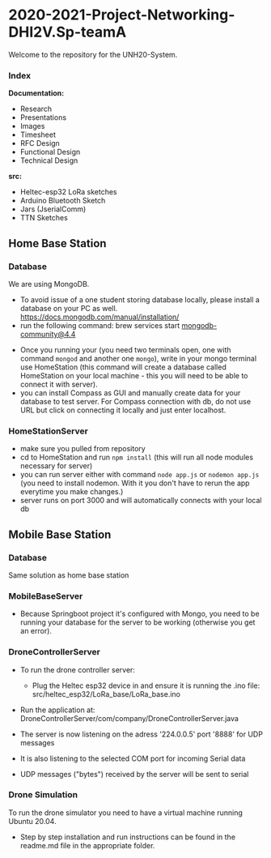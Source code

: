 # 2020-2021-Project-Networking-DHI2V.Sp-teamA

Welcome to the repository for the UNH20-System.

### Index
**Documentation:**
- Research
- Presentations
- Images
- Timesheet
- RFC Design
- Functional Design
- Technical Design

**src:**
- Heltec-esp32 LoRa sketches
- Arduino Bluetooth Sketch
- Jars (JserialComm)
- TTN Sketches


## Home Base Station
### Database
We are using MongoDB.
* To avoid issue of a one student storing database locally, please install a database on your PC as well. 
https://docs.mongodb.com/manual/installation/
* run the following command: brew services start mongodb-community@4.4
- Once you running your (you need two terminals open, one with command `mongod` and another one `mongo`), write in your mongo terminal
use HomeStation (this command will create a database called HomeStation on your local machine - this you will need to be able to connect it with server).
- you can install Compass as GUI and manually create data for your database to test server. For Compass connection with db, do not use URL but click on connecting it locally and just enter localhost.

### HomeStationServer
* make sure you pulled from repository
* cd to HomeStation and run `npm install` (this will run all node modules necessary for server)
* you can run server either with command `node app.js` or `nodemon app.js` (you need to install nodemon. With it you don't have to rerun the app everytime you make changes.)
* server runs on port 3000 and will automatically connects with your local db 

## Mobile Base Station
### Database
Same solution as home base station

### MobileBaseServer
* Because Springboot project it's configured with Mongo, you need to be running your database for the server to be working (otherwise you get an error).

### DroneControllerServer
* To run the drone controller server:
  - Plug the Heltec esp32 device in and ensure it is running the .ino file: src/heltec_esp32/LoRa_base/LoRa_base.ino
 
* Run the application at: DroneControllerServer/com/company/DroneControllerServer.java

* The server is now listening on the adress '224.0.0.5' port '8888' for UDP messages
* It is also listening to the selected COM port for incoming Serial data
* UDP messages ("bytes") received by the server will be sent to serial


### Drone Simulation
To run the drone simulator you need to have a virtual machine running Ubuntu 20.04.
* Step by step installation and run instructions can be found in the readme.md file in the appropriate folder.
